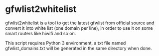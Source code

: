 # gfwlist2whitelist

gfwlist2whitelist is a tool to get the latest gfwlist from official source and convert it into white list (one domain per line), in order to use it on some smart routers like hiwifi and so on.

This script requires Python 3 environment, a txt file named gfwlist_domains.txt will be generated in the same directory when done.
